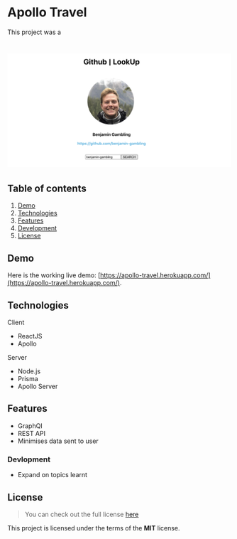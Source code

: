 # Apollo Travel

This project was a

# ![Apollo Travel](readme_img/screenshot.png)

## Table of contents

1. [Demo](#demo)
2. [Technologies](#technologies)
3. [Features](#features)
4. [Development](#development)
5. [License](#license)

## Demo

Here is the working live demo:
[https://apollo-travel.herokuapp.com/](https://apollo-travel.herokuapp.com/).

## Technologies

Client

- ReactJS
- Apollo

Server

- Node.js
- Prisma
- Apollo Server

## Features

- GraphQl
- REST API
- Minimises data sent to user

### Devlopment

- Expand on topics learnt

## License

> You can check out the full license [here](LICENSE)

This project is licensed under the terms of the **MIT** license.

